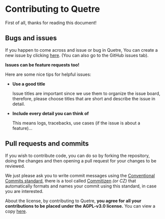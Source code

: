 # Contributing to Quetre

First of all, thanks for reading this document!

## Bugs and issues

If you happen to come across and issue or bug in Quetre, You can create a new issue by clicking [here](https://github.com/zyachel/quetre/issues/new/choose). (You can also go to the GitHub issues tab).

**Issues can be feature requests too!**

Here are some nice tips for helpful issues:

- **Use a good title**

  Issue titles are important since we use them to organize the issue board, therefore, please choose titles that are short and describe the issue in detail.
- **Include every detail you can think of**

  This means logs, tracebacks, use cases (if the issue is about a feature)...
  
## Pull requests and commits

If you wish to contribute code, you can do so by forking the repository, doing the changes and then opening a pull request for your changes to be reviewed.

We just please ask you to write commit messages using the [Conventional Commits standard](https://www.conventionalcommits.org/en), there is a tool called [Commitizen](https://commitizen.github.io/cz-cli/) *(or CZ)* that automatically formats and names your commit using this standard, in case you are interested.

About the license, by contributing to Quetre, **you agree for all your contributions to be placed under the AGPL-v3.0 license.** You can view a copy [here](https://www.gnu.org/licenses/agpl-3.0.html).